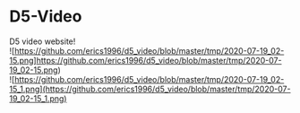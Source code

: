 # D5-Video
D5 video website!<br>
![https://github.com/erics1996/d5_video/blob/master/tmp/2020-07-19_02-15.png]https://github.com/erics1996/d5_video/blob/master/tmp/2020-07-19_02-15.png)<br>
![https://github.com/erics1996/d5_video/blob/master/tmp/2020-07-19_02-15_1.png](https://github.com/erics1996/d5_video/blob/master/tmp/2020-07-19_02-15_1.png)<br>
